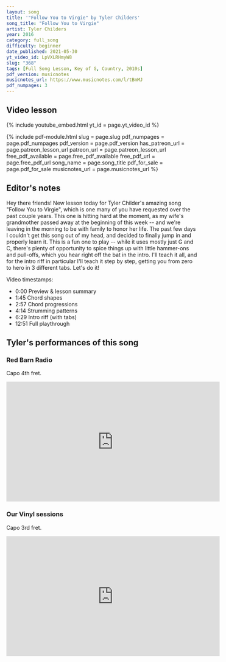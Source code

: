 ```yaml
---
layout: song
title: '"Follow You to Virgie" by Tyler Childers'
song_title: "Follow You to Virgie"
artist: Tyler Childers
year: 2016
category: full_song
difficulty: beginner
date_published: 2021-05-30
yt_video_id: LpVXLRHmyW8
slug: "368"
tags: [Full Song Lesson, Key of G, Country, 2010s]
pdf_version: musicnotes
musicnotes_url: https://www.musicnotes.com/l/tBmMJ
pdf_numpages: 3
---
```


## Video lesson

{% include youtube_embed.html yt_id = page.yt_video_id %}

{% include pdf-module.html slug = page.slug pdf_numpages = page.pdf_numpages pdf_version = page.pdf_version has_patreon_url = page.patreon_lesson_url patreon_url = page.patreon_lesson_url free_pdf_available = page.free_pdf_available free_pdf_url = page.free_pdf_url song_name = page.song_title pdf_for_sale = page.pdf_for_sale musicnotes_url = page.musicnotes_url %}

## Editor's notes

Hey there friends! New lesson today for Tyler Childer's amazing song "Follow You to Virgie", which is one many of you have requested over the past couple years. This one is hitting hard at the moment, as my wife's grandmother passed away at the beginning of this week -- and we're leaving in the morning to be with family to honor her life. The past few days I couldn't get this song out of my head, and decided to finally jump in and properly learn it. This is a fun one to play -- while it uses mostly just G and C, there's plenty of opportunity to spice things up with little hammer-ons and pull-offs, which you hear right off the bat in the intro. I'll teach it all, and for the intro riff in particular I'll teach it step by step, getting you from zero to hero in 3 different tabs. Let's do it!

Video timestamps:

- 0:00 Preview & lesson summary
- 1:45 Chord shapes
- 2:57 Chord progressions
- 4:14 Strumming patterns
- 6:29 Intro riff (with tabs)
- 12:51 Full playthrough

## Tyler's performances of this song

### Red Barn Radio

Capo 4th fret.

<iframe width="560" height="315" src="https://www.youtube.com/embed/vFL5QcYDnmw" frameborder="0" allow="accelerometer; autoplay; encrypted-media; gyroscope; picture-in-picture" allowfullscreen></iframe>

### Our Vinyl sessions

Capo 3rd fret.

<iframe width="560" height="315" src="https://www.youtube.com/embed/udNmEEfCcUM" frameborder="0" allow="accelerometer; autoplay; encrypted-media; gyroscope; picture-in-picture" allowfullscreen></iframe>
